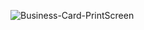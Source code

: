 ![Business-Card-PrintScreen](https://github.com/user-attachments/assets/29c39914-d395-4f11-90ef-3c8ed630813c)
